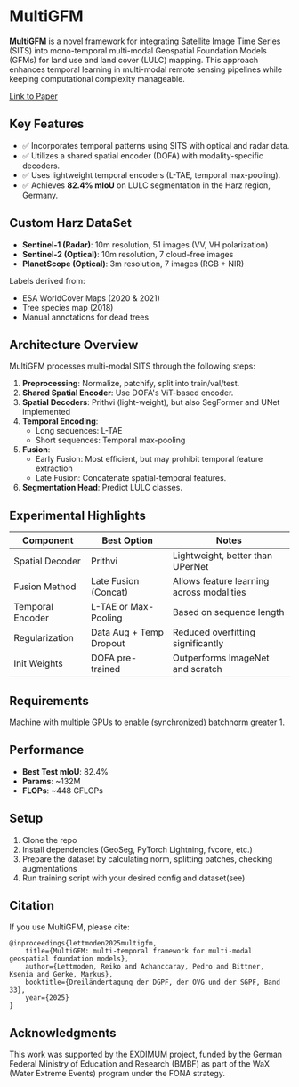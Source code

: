 # MultiGFM

**MultiGFM** is a novel framework for integrating Satellite Image Time Series (SITS) into mono-temporal multi-modal Geospatial Foundation Models (GFMs) for land use and land cover (LULC) mapping. This approach enhances temporal learning in multi-modal remote sensing pipelines while keeping computational complexity manageable.

[Link to Paper](https://www.dgpf.de/src/tagung/jt2025/proceedings/paper/10_3LT2025_Lettmoden_et_al.pdf)

## Key Features

- ✅ Incorporates temporal patterns using SITS with optical and radar data.
- ✅ Utilizes a shared spatial encoder (DOFA) with modality-specific decoders.
- ✅ Uses lightweight temporal encoders (L-TAE, temporal max-pooling).
- ✅ Achieves **82.4% mIoU** on LULC segmentation in the Harz region, Germany.

## Custom Harz DataSet

- **Sentinel-1 (Radar)**: 10m resolution, 51 images (VV, VH polarization)
- **Sentinel-2 (Optical)**: 10m resolution, 7 cloud-free images
- **PlanetScope (Optical)**: 3m resolution, 7 images (RGB + NIR)

Labels derived from:
- ESA WorldCover Maps (2020 & 2021)
- Tree species map (2018)
- Manual annotations for dead trees

## Architecture Overview

MultiGFM processes multi-modal SITS through the following steps:

1. **Preprocessing**: Normalize, patchify, split into train/val/test.
2. **Shared Spatial Encoder**: Use DOFA's ViT-based encoder.
3. **Spatial Decoders**: Prithvi (light-weight), but also SegFormer and UNet implemented
4. **Temporal Encoding**:
   - Long sequences: L-TAE
   - Short sequences: Temporal max-pooling
5. **Fusion**: 
    - Early Fusion: Most efficient, but may prohibit temporal feature extraction
    - Late Fusion: Concatenate spatial-temporal features.
6. **Segmentation Head**: Predict LULC classes.

## Experimental Highlights

| Component             | Best Option            | Notes                                 |
|----------------------|------------------------|----------------------------------------|
| Spatial Decoder       | Prithvi                | Lightweight, better than UPerNet       |
| Fusion Method         | Late Fusion (Concat)   | Allows feature learning across modalities |
| Temporal Encoder      | L-TAE or Max-Pooling    | Based on sequence length               |
| Regularization        | Data Aug + Temp Dropout | Reduced overfitting significantly      |
| Init Weights          | DOFA pre-trained       | Outperforms ImageNet and scratch       |

## Requirements

Machine with multiple GPUs to enable (synchronized) batchnorm greater 1. 

## Performance

- **Best Test mIoU**: 82.4%
- **Params**: ~132M
- **FLOPs**: ~448 GFLOPs

## Setup

1. Clone the repo
2. Install dependencies (GeoSeg, PyTorch Lightning, fvcore, etc.)
3. Prepare the dataset by calculating norm, splitting patches, checking augmentations
4. Run training script with your desired config and dataset(see)

## Citation

If you use MultiGFM, please cite:

```
@inproceedings{lettmoden2025multigfm,
    title={MultiGFM: multi-temporal framework for multi-modal geospatial foundation models},
    author={Lettmoden, Reiko and Achanccaray, Pedro and Bittner, Ksenia and Gerke, Markus},
    booktitle={Dreiländertagung der DGPF, der OVG und der SGPF, Band 33},
    year={2025}
}
```

## Acknowledgments

This work was supported by the EXDIMUM project, funded by the German Federal Ministry of Education and Research (BMBF) as part of the WaX (Water Extreme Events) program under the FONA strategy.

